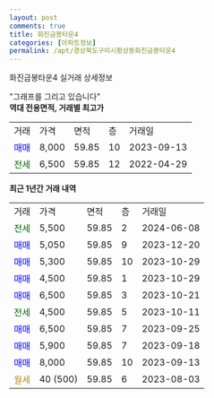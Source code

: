 ```yaml
---
layout: post
comments: true
title: 화진금봉타운4
categories: [아파트정보]
permalink: /apt/경상북도구미시황상동화진금봉타운4
---
```


화진금봉타운4 실거래 상세정보

<script type="text/javascript">
  google.charts.load('current', {'packages':['line', 'corechart']});
  google.charts.setOnLoadCallback(drawChart);

  function drawChart() {
    var data = new google.visualization.DataTable();
    data.addColumn('date', '거래일');
    data.addColumn('number', "매매");
    data.addColumn('number', "전세");
    data.addColumn('number', "전매");

    data.addRows([[new Date(Date.parse("2024-06-08")), null, 5500, null], [new Date(Date.parse("2023-12-20")), 5050, null, null], [new Date(Date.parse("2023-10-29")), 5300, null, null], [new Date(Date.parse("2023-10-29")), 4500, null, null], [new Date(Date.parse("2023-10-21")), 6500, null, null], [new Date(Date.parse("2023-10-11")), null, 4500, null], [new Date(Date.parse("2023-09-25")), 6500, null, null], [new Date(Date.parse("2023-09-18")), 5900, null, null], [new Date(Date.parse("2023-09-13")), 8000, null, null], [new Date(Date.parse("2023-08-03")), null, null, null]]);

    var options = {
      hAxis: {
        format: 'yyyy/MM/dd'
      },    
      lineWidth: 0,
      pointsVisible: true,    
      title: '최근 1년간 유형별 실거래가 분포',
      legend: { position: 'bottom' }
    };

    var formatter = new google.visualization.NumberFormat({pattern:'###,###'} );
    formatter.format(data, 1);
    formatter.format(data, 2);
    
    setTimeout(function() {
        var chart = new google.visualization.LineChart(document.getElementById('columnchart_material'));
        chart.draw(data, (options));
        document.getElementById('loading').style.display = 'none';
    }, 200);
  }
</script>


<div id="loading" style="z-index:20; display: block; margin-left: 0px">"그래프를 그리고 있습니다"</div>
<div id="columnchart_material" style="width: 95%; margin-left: 0px; display: block"></div>
<!-- contents start -->
<b>역대 전용면적, 거래별 최고가</b>
<table class="sortable">
    <tr>
      <td>거래</td>
      <td>가격</td>
      <td>면적</td>
      <td>층</td>
      <td>거래일</td>
    </tr>
        <tr>
          <td><a style="color: blue">매매</a></td>
          <td>8,000</td>
          <td>59.85</td>
          <td>10</td>
          <td>2023-09-13</td>
        </tr>        
        <tr>
              <td><a style="color: darkgreen">전세</a></td>
              <td>6,500</td>
              <td>59.85</td>
              <td>12</td>
              <td>2022-04-29</td>
            </tr>        
    
</table>

<b>최근 1년간 거래 내역</b>

<table class="sortable">
    <tr>
      <td>거래</td>
      <td>가격</td>
      <td>면적</td>
      <td>층</td>
      <td>거래일</td>
    </tr>
    <tr>
      <td><a style="color: darkgreen">전세</a></td>
      <td>5,500</td>
      <td>59.85</td>
      <td>2</td>
      <td>2024-06-08</td>
    </tr>          <tr>
      <td><a style="color: blue">매매</a></td>
      <td>5,050</td>
      <td>59.85</td>
      <td>9</td>
      <td>2023-12-20</td>
    </tr>          <tr>
      <td><a style="color: blue">매매</a></td>
      <td>5,300</td>
      <td>59.85</td>
      <td>10</td>
      <td>2023-10-29</td>
    </tr>          <tr>
      <td><a style="color: blue">매매</a></td>
      <td>4,500</td>
      <td>59.85</td>
      <td>1</td>
      <td>2023-10-29</td>
    </tr>          <tr>
      <td><a style="color: blue">매매</a></td>
      <td>6,500</td>
      <td>59.85</td>
      <td>3</td>
      <td>2023-10-21</td>
    </tr>          <tr>
      <td><a style="color: darkgreen">전세</a></td>
      <td>4,500</td>
      <td>59.85</td>
      <td>5</td>
      <td>2023-10-11</td>
    </tr>          <tr>
      <td><a style="color: blue">매매</a></td>
      <td>6,500</td>
      <td>59.85</td>
      <td>7</td>
      <td>2023-09-25</td>
    </tr>          <tr>
      <td><a style="color: blue">매매</a></td>
      <td>5,900</td>
      <td>59.85</td>
      <td>7</td>
      <td>2023-09-18</td>
    </tr>          <tr>
      <td><a style="color: blue">매매</a></td>
      <td>8,000</td>
      <td>59.85</td>
      <td>10</td>
      <td>2023-09-13</td>
    </tr>          <tr>
      <td><a style="color: darkgoldenrod">월세</a></td>
      <td>40 (500)</td>
      <td>59.85</td>
      <td>6</td>
      <td>2023-08-03</td>
    </tr>      </table>
<!-- contents end -->    

